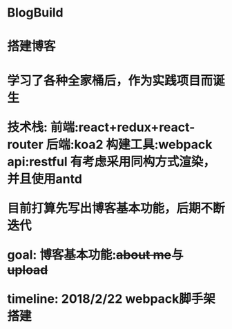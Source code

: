 # BlogBuild
<h1>搭建博客<h1>
<p>学习了各种全家桶后，作为实践项目而诞生</p>
<p>技术栈: 前端:react+redux+react-router 后端:koa2 构建工具:webpack api:restful 有考虑采用同构方式渲染，并且使用antd</p>
<p>目前打算先写出博客基本功能，后期不断迭代</p>
<p>goal: 博客基本功能:<s>about me</s>与<s> upload</s></p>
<p>timeline: 2018/2/22 webpack脚手架搭建</p>
